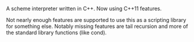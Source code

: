 A scheme interpreter written in C++. Now using C++11 features.

Not nearly enough features are supported to use this as a scripting library for something else. Notably missing features are
tail recursion and more of the standard library functions (like cond).
